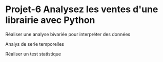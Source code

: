 # Projet-6 Analysez les ventes d'une librairie avec Python

Réaliser une analyse bivariée pour interpréter des données

Analys de serie temporelles

Réaliser un test statistique
